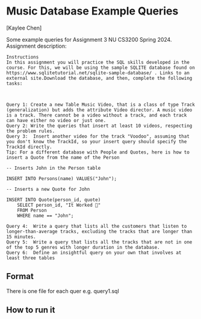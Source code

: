 # Music Database Example Queries

[Kaylee Chen]

Some example queries for Assignment 3 NU CS3200 Spring 2024. Assignment description:

    Instructions
    In this assignment you will practice the SQL skills developed in the course. For this, we will be using the sample SQLITE database found on https://www.sqlitetutorial.net/sqlite-sample-database/ . Links to an external site.Download the database, and then, complete the following tasks:

    

    Query 1: Create a new Table Music Video, that is a class of type Track (generalization) but adds the attribute Video director. A music video is a track. There cannot be a video without a track, and each track can have either no video or just one. 
    Query 2: Write the queries that insert at least 10 videos, respecting the problem rules.
    Query 3:  Insert another video for the track "Voodoo", assuming that you don't know the TrackId, so your insert query should specify the TrackId directly.
    Tip: For a different database with People and Quotes, here is how to insert a Quote from the name of the Person

    -- Inserts John in the Person table

    INSERT INTO Persons(name) VALUES("John");

    -- Inserts a new Quote for John

    INSERT INTO Quote(person_id, quote)
        SELECT person_id, "It Worked 🎉"
        FROM Person
        WHERE name == "John";

    Query 4:  Write a query that lists all the customers that listen to longer-than-average tracks, excluding the tracks that are longer than 15 minutes. 
    Query 5:  Write a query that lists all the tracks that are not in one of the top 5 genres with longer duration in the database. 
    Query 6:  Define an insightful query on your own that involves at least three tables

## Format

There is one file for each quer e.g. query1.sql


## How to run it
